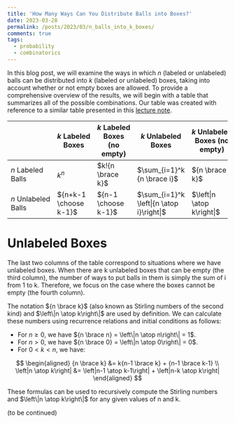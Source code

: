 ```yaml
---
title: 'How Many Ways Can You Distribute Balls into Boxes?'
date: 2023-03-28
permalink: /posts/2023/03/n_balls_into_k_boxes/
comments: true
tags:
  - probability
  - combinatorics
---
```


In this blog post, we will examine the ways in which $n$ (labeled or unlabeled) balls can be distributed into $k$ (labeled or unlabeled) boxes, taking into account whether or not empty boxes are allowed. To provide a comprehensive overview of the results, we will begin with a table that summarizes all of the possible combinations. Our table was created with reference to a similar table presented in this [lecture note](http://epgp.inflibnet.ac.in/epgpdata/uploads/epgp_content/S000034ST/P001011/M028536/ET/1522153313OccupancyProblem.pdf). 

|                     | $k$ Labeled Boxes     | $k$ Labeled Boxes (no empty) | $k$ Unlabeled Boxes                       | $k$ Unlabeled Boxes (no empty) |
| ------------------- | --------------------- | ---------------------------- | ----------------------------------------- | ------------------------------ |
| $n$ Labeled Balls   | $k^n$                 | $k!{n \brace k}$             | $\sum_{i=1}^k {n \brace i}$               | ${n \brace k}$                 |
| $n$ Unlabeled Balls | ${n+k-1 \choose k-1}$ | ${n-1 \choose k-1}$          | $\sum_{i=1}^k \left\|{n \atop i}\right\|$ | $\left\|n \atop k\right\|$     |

# Unlabeled Boxes

The last two columns of the table correspond to situations where we have unlabeled boxes. When there are k unlabeled boxes that can be empty (the third column), the number of ways to put balls in them is simply the sum of i from 1 to k. Therefore, we focus on the case where the boxes cannot be empty (the fourth column).

The notation ${n \brace k}$ (also known as Stirling numbers of the second kind) and $\left\|n \atop k\right\|$ are used by definition. We can calculate these numbers using recurrence relations and initial conditions as follows:

- For $n \geq 0$, we have ${n \brace n} = \left\|n \atop n\right\| = 1$.
- For $n > 0$, we have ${n \brace 0} = \left\|n \atop 0\right\| = 0$.
- For $0 < k < n$, we have:

$$
\begin{aligned}
{n \brace k} &= k{n-1 \brace k} + {n-1 \brace k-1} \\
\left|n \atop k\right| &= \left|n-1 \atop k-1\right| + \left|n-k \atop k\right|
\end{aligned}
$$

These formulas can be used to recursively compute the Stirling numbers and $\left\|n \atop k\right\|$ for any given values of n and k.

(to be continued)
